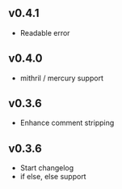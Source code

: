 ## v0.4.1

- Readable error

## v0.4.0

- mithril / mercury support

## v0.3.6

- Enhance comment stripping

## v0.3.6

- Start changelog
- if else, else support
